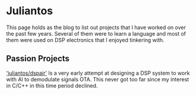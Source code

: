 # Juliantos

This page holds as the blog to list out projects that I have worked on over the
past few years. Several of them were to learn a language and most of them were
used on DSP electronics that I enjoyed tinkering with.

## Passion Projects

['juliantos/dspair'](https://github.com/juliantos/dspair) Is a very early attempt at designing a DSP system to work with AI to demodulate signals OTA. This never got too far since my interest in C/C++ in this time period declined.
